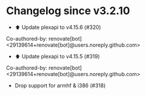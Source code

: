 # Changelog since v3.2.10
- ⬆️ Update plexapi to v4.15.6 (#320)

Co-authored-by: renovate[bot] <29139614+renovate[bot]@users.noreply.github.com> 
- ⬆️ Update plexapi to v4.15.5 (#319)

Co-authored-by: renovate[bot] <29139614+renovate[bot]@users.noreply.github.com> 
- Drop support for armhf & i386 (#318) 
